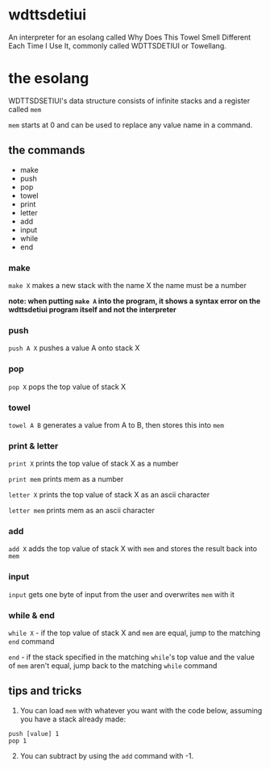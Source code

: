 # wdttsdetiui

An interpreter for an esolang called Why Does This Towel Smell Different Each Time I Use It, commonly called WDTTSDETIUI or Towellang.

# the esolang

WDTTSDSETIUI's data structure consists of infinite stacks and a register called `mem`

`mem` starts at 0 and can be used to replace any value name in a command.

## the commands
- make
- push
- pop
- towel
- print
- letter
- add
- input
- while
- end

### make
`make X` makes a new stack with the name X
the name must be a number

__note: when putting `make A` into the program, it shows a syntax error on the wdttsdetiui program itself and not the interpreter__

### push
`push A X` pushes a value A onto stack X

### pop
`pop X` pops the top value of stack X

### towel
`towel A B` generates a value from A to B, then stores this into `mem`

### print & letter
`print X` prints the top value of stack X as a number

`print mem` prints mem as a number

`letter X` prints the top value of stack X as an ascii character

`letter mem` prints mem as an ascii character

### add
`add X` adds the top value of stack X with `mem` and stores the result back into `mem`

### input
`input` gets one byte of input from the user and overwrites `mem` with it

### while & end
`while X` - if the top value of stack X and `mem` are equal, jump to the matching `end` command

`end` - if the stack specified in the matching `while`'s top value and the value of `mem` aren't equal, jump back to the matching `while` command

## tips and tricks
1. You can load `mem` with whatever you want with the code below, assuming you have a stack already made:
```
push [value] 1
pop 1
```
2. You can subtract by using the `add` command with -1.
